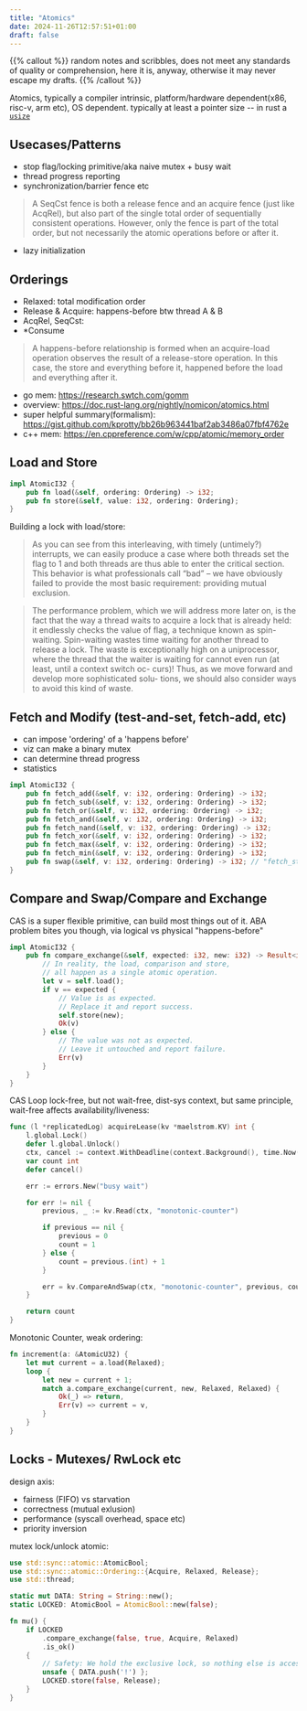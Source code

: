 ```yaml
---
title: "Atomics"
date: 2024-11-26T12:57:51+01:00
draft: false
---
```


{{% callout %}}
random notes and scribbles, does not meet any standards of quality or 
comprehension, here it is, anyway, otherwise it may never escape my drafts.
{{% /callout %}}


Atomics, typically a compiler intrinsic, platform/hardware dependent(x86, risc-v, arm etc), OS dependent.
typically at least a pointer size -- in rust a [`usize`](https://doc.rust-lang.org/std/primitive.usize.html)

## Usecases/Patterns
- stop flag/locking primitive/aka naive mutex + busy wait
- thread progress reporting
- synchronization/barrier fence etc
> A SeqCst fence is both a release fence and an acquire fence (just like AcqRel), but also part of the single total order of sequentially consistent operations. However, only the fence is part of the total order, but not necessarily the atomic operations before or after it.

- lazy initialization

## Orderings
- Relaxed: total modification order
- Release & Acquire: happens-before btw  thread A & B
- AcqRel, SeqCst: 
- *Consume

> A happens-before relationship is formed when an acquire-load operation observes the result of a release-store operation. In this case, the store and everything before it, happened before the load and everything after it.

- go mem: https://research.swtch.com/gomm
- overview: https://doc.rust-lang.org/nightly/nomicon/atomics.html
- super helpful summary(formalism): https://gist.github.com/kprotty/bb26b963441baf2ab3486a07fbf4762e
- c++ mem: https://en.cppreference.com/w/cpp/atomic/memory_order


## Load and Store

```rust
impl AtomicI32 {
    pub fn load(&self, ordering: Ordering) -> i32;
    pub fn store(&self, value: i32, ordering: Ordering);
}
```

Building a lock with load/store:

> As you can see from this interleaving, with timely (untimely?) interrupts, we can easily produce a case where both threads set the flag to 1 and both threads are thus able to enter the critical section. This behavior is what professionals call “bad” – we have obviously failed to provide the most basic requirement: providing mutual exclusion.

> The performance problem, which we will address more later on, is the fact that the way a thread waits to acquire a lock that is already held: it endlessly checks the value of flag, a technique known as spin-waiting. Spin-waiting wastes time waiting for another thread to release a lock. The waste is exceptionally high on a uniprocessor, where the thread that the waiter is waiting for cannot even run (at least, until a context switch oc- curs)! Thus, as we move forward and develop more sophisticated solu- tions, we should also consider ways to avoid this kind of waste.

## Fetch and Modify (test-and-set, fetch-add, etc)
- can impose 'ordering' of a 'happens before'
- viz can make a binary mutex
- can determine thread progress
- statistics

```rust
impl AtomicI32 {
    pub fn fetch_add(&self, v: i32, ordering: Ordering) -> i32;
    pub fn fetch_sub(&self, v: i32, ordering: Ordering) -> i32;
    pub fn fetch_or(&self, v: i32, ordering: Ordering) -> i32;
    pub fn fetch_and(&self, v: i32, ordering: Ordering) -> i32;
    pub fn fetch_nand(&self, v: i32, ordering: Ordering) -> i32;
    pub fn fetch_xor(&self, v: i32, ordering: Ordering) -> i32;
    pub fn fetch_max(&self, v: i32, ordering: Ordering) -> i32;
    pub fn fetch_min(&self, v: i32, ordering: Ordering) -> i32;
    pub fn swap(&self, v: i32, ordering: Ordering) -> i32; // "fetch_store"
}
```


## Compare and Swap/Compare and Exchange
CAS is a super flexible primitive, can build most things out of it. ABA problem bites you though, 
via logical vs physical "happens-before"

```rust
impl AtomicI32 {
    pub fn compare_exchange(&self, expected: i32, new: i32) -> Result<i32, i32> {
        // In reality, the load, comparison and store,
        // all happen as a single atomic operation.
        let v = self.load();
        if v == expected {
            // Value is as expected.
            // Replace it and report success.
            self.store(new);
            Ok(v)
        } else {
            // The value was not as expected.
            // Leave it untouched and report failure.
            Err(v)
        }
    }
}
```

CAS Loop lock-free, but not wait-free, dist-sys context, but same principle, wait-free affects availability/liveness:
```go
func (l *replicatedLog) acquireLease(kv *maelstrom.KV) int {
	l.global.Lock()
	defer l.global.Unlock()
	ctx, cancel := context.WithDeadline(context.Background(), time.Now().Add(400*time.Millisecond))
	var count int
	defer cancel()

	err := errors.New("busy wait")

	for err != nil {
		previous, _ := kv.Read(ctx, "monotonic-counter")

		if previous == nil {
			previous = 0
			count = 1
		} else {
			count = previous.(int) + 1
		}

		err = kv.CompareAndSwap(ctx, "monotonic-counter", previous, count, true)
	}

	return count
}
```

Monotonic Counter, weak ordering:

```rust
fn increment(a: &AtomicU32) {
    let mut current = a.load(Relaxed);
    loop {
        let new = current + 1;
        match a.compare_exchange(current, new, Relaxed, Relaxed) {
            Ok(_) => return,
            Err(v) => current = v,
        }
    }
}
```

## Locks - Mutexes/ RwLock etc

design axis:
- fairness (FIFO) vs starvation
- correctness (mutual exlusion)
- performance (syscall overhead, space etc)
- priority inversion

mutex lock/unlock atomic:
```rust
use std::sync::atomic::AtomicBool;
use std::sync::atomic::Ordering::{Acquire, Relaxed, Release};
use std::thread;

static mut DATA: String = String::new();
static LOCKED: AtomicBool = AtomicBool::new(false);

fn mu() {
    if LOCKED
        .compare_exchange(false, true, Acquire, Relaxed)
        .is_ok()
    {
        // Safety: We hold the exclusive lock, so nothing else is accessing DATA.
        unsafe { DATA.push('!') };
        LOCKED.store(false, Release);
    }
}
```
